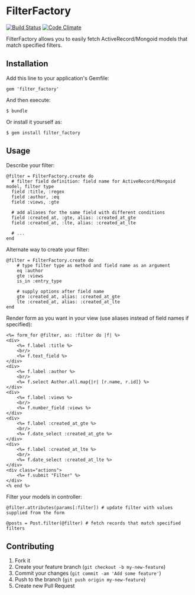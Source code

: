 # FilterFactory

[![Build Status](https://travis-ci.org/hck/filter_factory.png)](https://travis-ci.org/hck/filter_factory) [![Code Climate](https://codeclimate.com/github/hck/filter_factory/badges/gpa.svg)](https://codeclimate.com/github/hck/filter_factory)

FilterFactory allows you to easily fetch ActiveRecord/Mongoid models that match specified filters.

## Installation

Add this line to your application's Gemfile:

    gem 'filter_factory'

And then execute:

    $ bundle

Or install it yourself as:

    $ gem install filter_factory

## Usage

Describe your filter:

    @filter = FilterFactory.create do
      # filter field definition: field name for ActiveRecord/Mongoid model, filter type
      field :title, :regex
      field :author, :eq
      field :views, :gte

      # add aliases for the same field with different conditions
      field :created_at, :gte, alias: :created_at_gte
      field :created_at, :lte, alias: :created_at_lte

      # ...
    end

Alternate way to create your filter:

    @filter = FilterFactory.create do
        # type filter type as method and field name as an argument
        eq :author
        gte :views
        is_in :entry_type

        # supply options after field name
        gte :created_at, alias: :created_at_gte
        lte :created_at, alias: :created_at_lte
    end

Render form as you want in your view (use aliases instead of field names if specified):

    <%= form_for @filter, as: :filter do |f| %>
    <div>
        <%= f.label :title %>
        <br/>
        <%= f.text_field %>
    </div>
    <div>
        <%= f.label :author %>
        <br/>
        <%= f.select Author.all.map{|r| [r.name, r.id]} %>
    </div>
    <div>
        <%= f.label :views %>
        <br/>
        <%= f.number_field :views %>
    </div>
    <div>
        <%= f.label :created_at_gte %>
        <br/>
        <%= f.date_select :created_at_gte %>
    </div>
    <div>
        <%= f.label :created_at_lte %>
        <br/>
        <%= f.date_select :created_at_lte %>
    </div>
    <div class="actions">
        <%= f.submit "Filter" %>
    </div>
    <% end %>

Filter your models in controller:

    @filter.attributes(params[:filter]) # update filter with values supplied from the form

    @posts = Post.filter(@filter) # fetch records that match specified filters

## Contributing

1. Fork it
2. Create your feature branch (`git checkout -b my-new-feature`)
3. Commit your changes (`git commit -am 'Add some feature'`)
4. Push to the branch (`git push origin my-new-feature`)
5. Create new Pull Request
